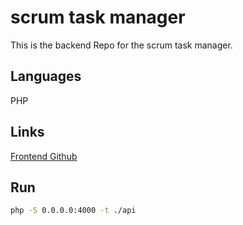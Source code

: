 # scrum task manager

This is the backend Repo for the scrum task manager.

## Languages

PHP

## Links

[Frontend Github](https://github.com/LukMayr/DemoTrade/tree/main/DemoTradeFrontend)

## Run

```bash
php -S 0.0.0.0:4000 -t ./api
```